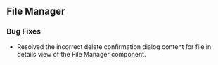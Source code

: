 ##  File Manager

###    Bug Fixes

- Resolved the incorrect delete confirmation dialog content for file in details view of the File Manager component.

